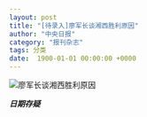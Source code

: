 ```yaml
---
layout: post
title: "[待录入]廖军长谈湘西胜利原因"
author: "中央日报"
category: "报刊杂志"
tags: 分类
date:  1900-01-01 00:00:00 +0000
---
```


![廖军长谈湘西胜利原因](/assets/images/newspapers/廖军长谈湘西胜利原因.png)



***日期存疑***

